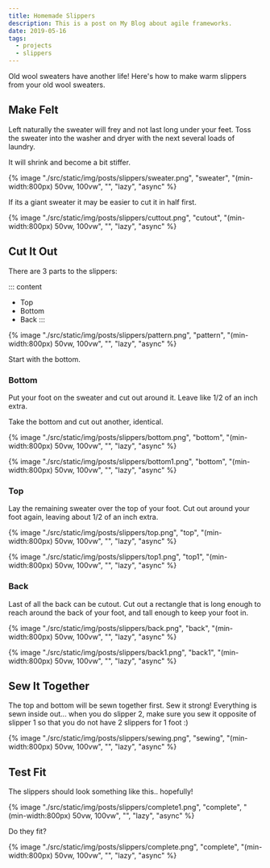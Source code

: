 ```yaml
---
title: Homemade Slippers
description: This is a post on My Blog about agile frameworks.
date: 2019-05-16
tags:
  - projects
  - slippers
---
```


Old wool sweaters have another life! Here's how to make warm slippers from your old wool sweaters.

## Make Felt

Left naturally the sweater will frey and not last long under your feet. Toss the sweater into the washer and dryer with the next several loads of laundry.

It will shrink and become a bit stiffer.

{% image "./src/static/img/posts/slippers/sweater.png", "sweater", "(min-width:800px) 50vw, 100vw", "", "lazy", "async" %}

If its a giant sweater it may be easier to cut it in half first.

{% image "./src/static/img/posts/slippers/cuttout.png", "cutout", "(min-width:800px) 50vw, 100vw", "", "lazy", "async" %}

## Cut It Out

There are 3 parts to the slippers:

::: content

- Top
- Bottom
- Back
  :::

{% image "./src/static/img/posts/slippers/pattern.png", "pattern", "(min-width:800px) 50vw, 100vw", "", "lazy", "async" %}

Start with the bottom.

### Bottom

Put your foot on the sweater and cut out around it. Leave like 1/2 of an inch extra.

Take the bottom and cut out another, identical.

{% image "./src/static/img/posts/slippers/bottom.png", "bottom", "(min-width:800px) 50vw, 100vw", "", "lazy", "async" %}

{% image "./src/static/img/posts/slippers/bottom1.png", "bottom", "(min-width:800px) 50vw, 100vw", "", "lazy", "async" %}

### Top

Lay the remaining sweater over the top of your foot. Cut out around your foot again, leaving about 1/2 of an inch extra.

{% image "./src/static/img/posts/slippers/top.png", "top", "(min-width:800px) 50vw, 100vw", "", "lazy", "async" %}

{% image "./src/static/img/posts/slippers/top1.png", "top1", "(min-width:800px) 50vw, 100vw", "", "lazy", "async" %}

### Back

Last of all the back can be cutout. Cut out a rectangle that is long enough to reach around the back of your foot, and tall enough to keep your foot in.

{% image "./src/static/img/posts/slippers/back.png", "back", "(min-width:800px) 50vw, 100vw", "", "lazy", "async" %}

{% image "./src/static/img/posts/slippers/back1.png", "back1", "(min-width:800px) 50vw, 100vw", "", "lazy", "async" %}

## Sew It Together

The top and bottom will be sewn together first. Sew it strong! Everything is sewn inside out... when you do slipper 2, make sure you sew it opposite of slipper 1 so that you do not have 2 slippers for 1 foot :)

{% image "./src/static/img/posts/slippers/sewing.png", "sewing", "(min-width:800px) 50vw, 100vw", "", "lazy", "async" %}

## Test Fit

The slippers should look something like this.. hopefully!

{% image "./src/static/img/posts/slippers/complete1.png", "complete", "(min-width:800px) 50vw, 100vw", "", "lazy", "async" %}

Do they fit?

{% image "./src/static/img/posts/slippers/complete.png", "complete", "(min-width:800px) 50vw, 100vw", "", "lazy", "async" %}
